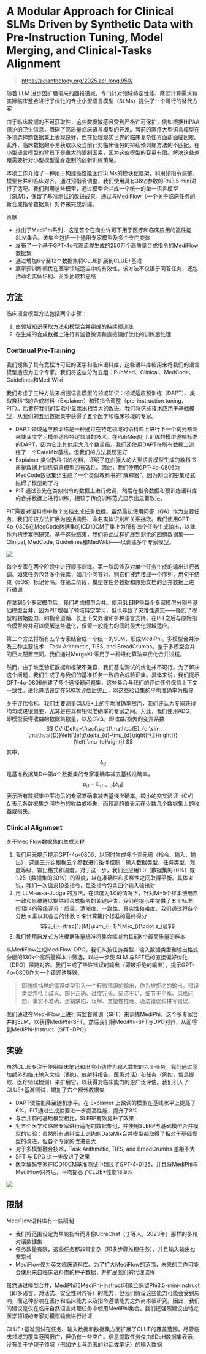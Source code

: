 # A Modular Approach for Clinical SLMs Driven by Synthetic Data with Pre-Instruction Tuning, Model Merging, and Clinical-Tasks Alignment

> https://aclanthology.org/2025.acl-long.950/

随着 LLM 进步因扩展带来的回报递减，专门针对领域特定性能、降低计算需求和实际临床整合进行了优化的专业小型语言模型（SLMs）提供了一个可行的替代方案

由于临床数据的不可获取性，这些数据敏感且受到严格许可保护，例如根据HIPAA保护的卫生信息，阻碍了高质量临床语言模型的开发。当前的医疗大型语言模型在多项选择题数据集上表现良好，但在处理现实世界的临床复杂性方面却面临困难。此外，临床数据的不易获取以及当前针对临床任务的持续预训练方法的不匹配，在小型语言模型的背景下是重大的限制因素，因为这些模型的容量有限。解决这些差距需要针对小型模型量身定制的创新训练策略。

本项工作介绍了一种用于构建高性能医疗SLMs的模块化框架，利用预指令调整、模型合并和临床对齐。通过预指令调整，我们使用具有38亿参数的Phi3.5 mini进行了适配。我们利用这些模型，通过模型合并成一个统一的单一语言模型（SLM），保留了基准测试的改进成果。通过与MediFlow（一个关于临床任务的新合成指令数据集）对齐来完成训练。

贡献

- 推出了MediPhi系列，这是首个在商业许可下用于医疗和临床应用的高性能SLM集合。该集合包括一个通用专家模型及多个专门变体
- 发布了一个基于GPT-4o代理流程生成的250万个高质量合成指令的MediFlow数据集
- 通过增加6个至12个数据集将CLUE扩展到CLUE+基准
- 展示预训练调优在医学领域适应中的有效性，该方法不仅限于问答任务，还包括命名实体识别、关系抽取和总结

## 方法

临床语言模型方法包括两个步骤：

1. 由领域知识获取方法和模型合并组成的持续预训练
2. 在生成的合成数据上进行有监督微调和直接偏好优化的训练后处理

### Continual Pre-Training

我们搜集了具有宽松许可证的医学和临床语料库，这些语料库被用来将我们的语言模型适应为五个专家。我们将这些分为五组：PubMed、Clinical、MedCode、Guidelines和Med-Wiki

我们考虑了三种方法来增强语言模型的领域知识：领域适应预训练（DAPT）、类似教科书的合成材料（Explainer）和预指令调整（pre-instruction tuning，PIT）。后者在我们的实验中显示出相当大的改进。我们将这些技术应用于基础模型，从我们的五组数据集中获得了五个医学和临床领域的专家。

- DAPT 领域适应预训练是一种通过在特定领域的语料库上进行下一个词元预测来使深度学习模型适应特定领域的技术。在PubMed组上训练的模型遵循标准的DAPT，因为它比其他组大几个数量级。我们还使用DAPT在所有数据上训练了一个DataMix基线，但我们的方法表现更好
- Explainer 类似教科书的材料，证明了在由强大的大型语言模型生成的教科书质量数据上训练语言模型的有效性。因此，我们使用GPT-4o-0806为MedCode数据集组生成了一个类似教科书的“解释器”，因为网页的密集格式阻碍了模型的学习
- PIT 通过首先在类似指令的数据上进行微调，然后在指令数据和预训练语料库的合并数据上进行训练，相较于传统训练范式显示出显著改进。

PIT需要对语料库中每个文档生成任务数据。虽然最初使用问答（QA）作为主要任务，我们将该方法扩展为包括摘要、命名实体识别和关系抽取。我们使用GPT-4o-0806在MedCode数据集的ICD10CM子集上为所有四个任务生成输出，以此作为初步案例研究。基于这些结果，我们将此过程扩展到剩余的四组数据集——Clinical, MedCode, Guidelines和MedWiki——以训练多个专家模型。

![](./img/cli1.png)

每个专家在两个阶段中进行顺序训练。第一阶段涉及对单个任务生成的输出进行微调。如果任务包含多个元素，如几个问答对，则它们被连接成一个序列，用句子结束（EOS）标记分隔。在第二阶段，模型在任务数据和原始文档的合并数据上进行微调

在拿到5个专家模型后，我们考虑模型合并。使用SLERP将每个专家模型分别与基础模型合并，因为PIT增强了领域特定学习，但也导致了灾难性遗忘——降低了模型的初始能力，如指令遵循、长上下文处理和多种语言支持。在PIT之后与原始指令模型合并可以缓解这些退化，保留一般能力的同时最大化领域适应。

第二个方法将所有五个专家结合成一个统一的SLM，形成MediPhi。多模型合并涉及三种主要技术：Task Arithmetic, TIES, and BreadCrumbs。鉴于多模型合并的巨大配置空间，我们通过MergeKit采用了一种进化算法来优化合并过程。

然而，由于缺乏验证数据和框架不兼容，我们基准测试的优化并不可行。为了解决这个问题，我们生成了与我们的基准任务一致的合成验证集。具体来说，我们提示GPT-4o-0806创建了多个选择题问题集，这些集合与我们的评估任务保持上下文一致性。进化算法设定在500次评估后终止，以这些验证集的平均准确率为指导

关于评估指标，我们主要测量CLUE+上的平均准确率然而，我们还认为专家获得均匀改进很重要，尤其是在具有相似准确率的专家之间。为此，我们使用#DG，即模型获得收益的数据集数量，以及CVΔ，即收益/损失的变异系数
$$
CV \Delta=\frac{\sqrt{\mathbb{E}_{d \sim \mathcal{D}}\left[\left(\delta_{d}-\mu_{d}\right)^{2}\right]}}{\left|\mu_{d}\right|}
$$
其中，$$\delta_{d}$$ 是基准数据集D中第*d*个数据集的专家准确率减去基线准确率，$$\mu_{d}=\mathbb{E}_{d\sim\mathcal{D}}\left[\delta_{d}\right]$$ 表示所有数据集中平均后的专家准确率减去基线准确率。较小的交叉验证（CV）Δ 表示各数据集之间均匀的收益或损失，而较高的值表示在少数几个数据集上的收益或损失。

### Clinical Alignment

关于MediFlow数据集的生成流程

1. 我们用元提示提示GPT-4o-0806，以同时生成多个三元组（指令、输入、输出），这些三元组根据五个参数进行条件控制：输入数据类型、任务类型、难度等级、输出格式和温度。对于这一步，我们还应用1.0（数据集的70%）或1.25（数据集的30%）的温度，以在准确性和多样性之间取得平衡。具体来说，我们一次请求10条指令，每条指令包含四个输入输出对
2. 用 LLM-as-a-Judge 的方法，在温度为1.0的情况下，针对M=5个样本使用自一致和思维链以提供对合成指令的关键评估。我们在提示中提供了五个标准，按1到4的等级评分：质量、清晰度、一致性、真实性和难度。我们通过将各个分数 s 乘以其各自的计数 c 来计算第j个标准的最终得分 $$S_{j}=\frac{1}{M}\sum_{i=1}^{M}c_{i}\cdot s_{ij}$$
3. 我们使用启发式方法根据质量标准将集合缩减为其前K个最高质量的样本

从MediFlow生成MediFlow-DPO，我们从按任务类型、输入数据类型和输出格式分层的130k个高质量样本中筛选，以进一步使 SLM 与SFT后的直接偏好优化（DPO）保持对齐。我们生成了些许错误的输出（即被拒绝的输出），提示GPT-4o-0806作为一个错误诱导器。

> 即随机抽样的错误类型引入一个轻微错误的输出，作为被拒绝的输出。错误类型包括：歧义、部分正确、过度冗长、简洁不足、细节不平衡、风格问题、事实不准确、逻辑缺陷、误解、类塑性推理、语法错误和拼写错误。

我们通过在Med-iFlow上进行有监督微调（SFT）来训练MediPhi，这个多专家合并的SLM，以获得MediPhi-SFT。然后我们将MediPhi-SFT与DPO对齐，从而得到MediPhi-Instruct（SFT+DPO）

## 实验

虽然CLUE专注于使用临床笔记和出院小结作为输入数据的六个任务，我们通过添加额外的临床输入文档（例如，放射科报告、医患对话）和任务（例如，信息提取、医疗错误检测）来扩展它，以获得对临床能力的更广泛评估。我们引入了CLUE+基准测试，增加了六个额外数据集

- DAPT使性能降至随机水平。在 Explainer 上微调的模型在基线水平上提高了6%。PIT通过生成摘要进一步提高性能，提升了8%
- 与合并前的基础模型相比，SLERP有效提升了效果
- 对五个医学和临床专家进行适配的数据集组，并使用SLERP与基础模型合并模型的实验：虽然所有语料库上训练的DataMix合并模型都取得了相对于基础模型的改进，但各个专家的改进更大
- 对于多模型融合技术，Task Arithmetic, TIES, and BreadCrumbs 差距不大
- SFT 与 DPO 进一步改进了效果
- 医学编码专家在ICD10CM基准测试中超过了GPT-4-0125，并且将MediPhi与MediFlow对齐后，平均提高了CLUE+性能18.9%

![](./img/med1.png)

## 限制

MediFlow语料库有一些限制

- 我们将范围设定为单轮指令而非像UltraChat（丁等人，2023年）那样的多轮对话数据集
- 任务数量有限，这些任务都非常复杂（即多步骤推理任务），并且输入输出也非常长
- MediFlow仅为英文临床语料库。为了扩大MediFlow的范围，未来的工作可能会使用来自临床语料库的种子数据，并扩展我们的代理流程

虽然通过模型合并，MediPhi和MediPhi-instruct可能会保留Phi3.5-mini-instruct（即多语言、对话式、安全性对齐等）的能力，但我们假设这些能力可能会受到影响，而这种影响在医疗和临床能力以及指令遵循能力之外尚未被研究。因此，我们的建议是仅在临床自然语言处理任务中使用MediPhi集合。我们还强烈建议由特定医学领域的专家对模型输出进行验证

CLUE+基准测试在任务、输入数据和数据集方面扩展了CLUE的覆盖范围。尽管临床领域的覆盖范围很广，但仍有一些空白。信息提取任务仅由SDoH数据集表示，没有关于护理子领域（例如护士与患者的对话或笔记）的输入数据